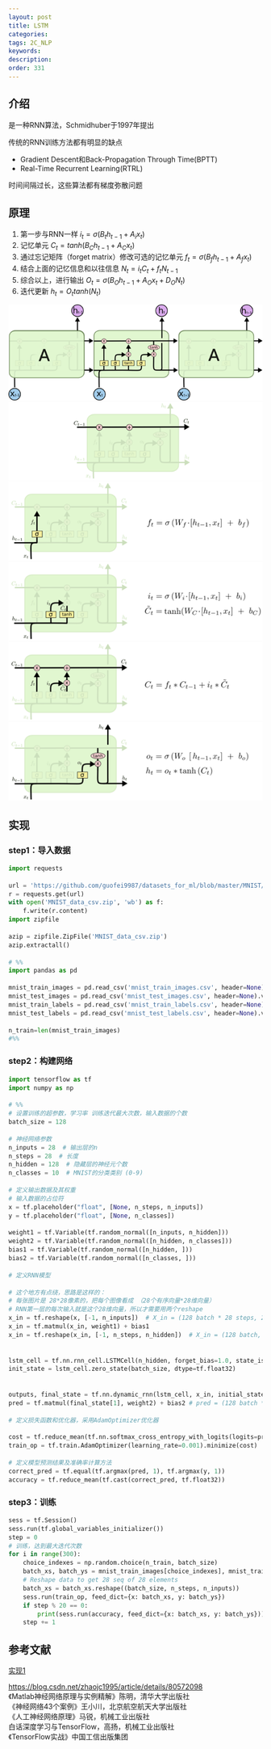 ```yaml
---
layout: post
title: LSTM
categories:
tags: 2C_NLP
keywords:
description:
order: 331
---
```



## 介绍

是一种RNN算法，Schmidhuber于1997年提出  


传统的RNN训练方法都有明显的缺点
- Gradient Descent和Back-Propagation Through Time(BPTT)
- Real-Time Recurrent Learning(RTRL)


时间间隔过长，这些算法都有梯度弥散问题

## 原理
1. 第一步与RNN一样
$i_t=\sigma(B_th_{t-1}+A_i x_t)$  
2. 记忆单元
$C_t=tanh(B_C h_{t-1}+A_C x_t)$
3. 通过忘记矩阵（forget matrix）修改可选的记忆单元
$f_t=\sigma(B_fh_{t-1}+A_f x_t)$
4. 结合上面的记忆信息和以往信息
$N_t=i_t C_t+f_t N_{t-1}$
5. 综合以上，进行输出
$O_t=\sigma(B_O h_{t-1}+A_O x_t+D_O N_t)$
6. 迭代更新
$h_t=O_t tanh(N_t)$


![lstm](https://github.com/guofei9987/StatisticsBlog/blob/master/%E9%99%84%E4%BB%B6/rnn/lstm.png?raw=true)
![lstm1](https://github.com/guofei9987/StatisticsBlog/blob/master/%E9%99%84%E4%BB%B6/rnn/lstm1.png?raw=true)
![lstm2](https://github.com/guofei9987/StatisticsBlog/blob/master/%E9%99%84%E4%BB%B6/rnn/lstm2.png?raw=true)
![lstm3](https://github.com/guofei9987/StatisticsBlog/blob/master/%E9%99%84%E4%BB%B6/rnn/lstm3.png?raw=true)
![lstm4](https://github.com/guofei9987/StatisticsBlog/blob/master/%E9%99%84%E4%BB%B6/rnn/lstm4.png?raw=true)
![lstm5](https://github.com/guofei9987/StatisticsBlog/blob/master/%E9%99%84%E4%BB%B6/rnn/lstm5.png?raw=true)



## 实现

### step1：导入数据
```py
import requests

url = 'https://github.com/guofei9987/datasets_for_ml/blob/master/MNIST/MNIST_data_csv.zip?raw=true'
r = requests.get(url)
with open('MNIST_data_csv.zip', 'wb') as f:
    f.write(r.content)
import zipfile

azip = zipfile.ZipFile('MNIST_data_csv.zip')
azip.extractall()

# %%
import pandas as pd

mnist_train_images = pd.read_csv('mnist_train_images.csv', header=None).values
mnist_test_images = pd.read_csv('mnist_test_images.csv', header=None).values
mnist_train_labels = pd.read_csv('mnist_train_labels.csv', header=None).values
mnist_test_labels = pd.read_csv('mnist_test_labels.csv', header=None).values

n_train=len(mnist_train_images)
#%%
```

### step2：构建网络
```py
import tensorflow as tf
import numpy as np

# %%
# 设置训练的超参数，学习率 训练迭代最大次数，输入数据的个数
batch_size = 128

# 神经网络参数
n_inputs = 28  # 输出层的n
n_steps = 28  # 长度
n_hidden = 128  # 隐藏层的神经元个数
n_classes = 10  # MNIST的分类类别 (0-9)

# 定义输出数据及其权重
# 输入数据的占位符
x = tf.placeholder("float", [None, n_steps, n_inputs])
y = tf.placeholder("float", [None, n_classes])

weight1 = tf.Variable(tf.random_normal([n_inputs, n_hidden]))
weight2 = tf.Variable(tf.random_normal([n_hidden, n_classes]))
bias1 = tf.Variable(tf.random_normal([n_hidden, ]))
bias2 = tf.Variable(tf.random_normal([n_classes, ]))

# 定义RNN模型

# 这个地方有点绕，思路是这样的：
# 每张图片是 28*28像素的，把每个图像看成 （28个有序向量*28维向量）
# RNN第一层的每次输入就是这个28维向量，所以才需要用两个reshape
x_in = tf.reshape(x, [-1, n_inputs])  # X_in = (128 batch * 28 steps, 28 inputs)
x_in = tf.matmul(x_in, weight1) + bias1
x_in = tf.reshape(x_in, [-1, n_steps, n_hidden])  # X_in = (128 batch, 28 steps, 128 hiddens)


lstm_cell = tf.nn.rnn_cell.LSTMCell(n_hidden, forget_bias=1.0, state_is_tuple=True)
init_state = lstm_cell.zero_state(batch_size, dtype=tf.float32)


outputs, final_state = tf.nn.dynamic_rnn(lstm_cell, x_in, initial_state=init_state, time_major=False)
pred = tf.matmul(final_state[1], weight2) + bias2 # pred = (128 batch * )

# 定义损失函数和优化器，采用AdamOptimizer优化器

cost = tf.reduce_mean(tf.nn.softmax_cross_entropy_with_logits(logits=pred, labels=y))
train_op = tf.train.AdamOptimizer(learning_rate=0.001).minimize(cost)

# 定义模型预测结果及准确率计算方法
correct_pred = tf.equal(tf.argmax(pred, 1), tf.argmax(y, 1))
accuracy = tf.reduce_mean(tf.cast(correct_pred, tf.float32))
```

### step3：训练
```py
sess = tf.Session()
sess.run(tf.global_variables_initializer())
step = 0
# 训练，达到最大迭代次数
for i in range(300):
    choice_indexes = np.random.choice(n_train, batch_size)
    batch_xs, batch_ys = mnist_train_images[choice_indexes], mnist_train_labels[choice_indexes]
    # Reshape data to get 28 seq of 28 elements
    batch_xs = batch_xs.reshape((batch_size, n_steps, n_inputs))
    sess.run(train_op, feed_dict={x: batch_xs, y: batch_ys})
    if step % 20 == 0:
        print(sess.run(accuracy, feed_dict={x: batch_xs, y: batch_ys}))
    step += 1
```

## 参考文献
[实现1](https://github.com/guofei9987/tensorflow_cookbook/blob/master/09_Recurrent_Neural_Networks/03_Implementing_LSTM/03_implementing_lstm.py)  

https://blog.csdn.net/zhaojc1995/article/details/80572098  
《Matlab神经网络原理与实例精解》陈明，清华大学出版社   
《神经网络43个案例》王小川，北京航空航天大学出版社  
《人工神经网络原理》马锐，机械工业出版社  
白话深度学习与TensorFlow，高扬，机械工业出版社  
《TensorFlow实战》中国工信出版集团
